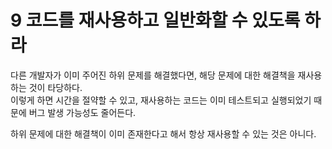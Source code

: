 # 9 코드를 재사용하고 일반화할 수 있도록 하라

다른 개발자가 이미 주어진 하위 문제를 해결했다면, 해당 문제에 대한 해결책을 재사용하는 것이 타당하다.  
이렇게 하면 시간을 절약할 수 있고, 재사용하는 코드는 이미 테스트되고 실행되었기 때문에 버그 발생 가능성도 줄어든다.  

하위 문제에 대한 해결책이 이미 존재한다고 해서 항상 재사용할 수 있는 것은 아니다.  
